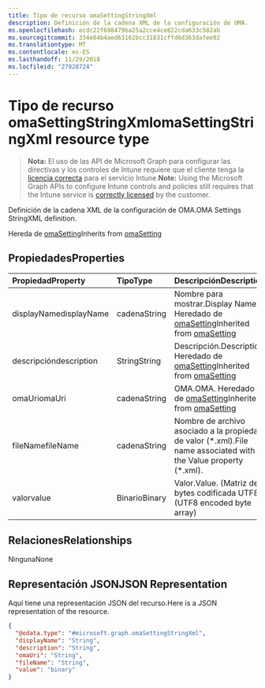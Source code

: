 ```yaml
---
title: Tipo de recurso omaSettingStringXml
description: Definición de la cadena XML de la configuración de OMA.
ms.openlocfilehash: ecdc22f698479ba25a2cce4ce822cda633c582ab
ms.sourcegitcommit: 334e84b4aed63162bcc31831cffd6d363dafee02
ms.translationtype: MT
ms.contentlocale: es-ES
ms.lasthandoff: 11/29/2018
ms.locfileid: "27028724"
---
```

# <a name="omasettingstringxml-resource-type"></a><span data-ttu-id="e80c6-103">Tipo de recurso omaSettingStringXml</span><span class="sxs-lookup"><span data-stu-id="e80c6-103">omaSettingStringXml resource type</span></span>

> <span data-ttu-id="e80c6-104">**Nota:** El uso de las API de Microsoft Graph para configurar las directivas y los controles de Intune requiere que el cliente tenga la [licencia correcta](https://go.microsoft.com/fwlink/?linkid=839381) para el servicio Intune.</span><span class="sxs-lookup"><span data-stu-id="e80c6-104">**Note:** Using the Microsoft Graph APIs to configure Intune controls and policies still requires that the Intune service is [correctly licensed](https://go.microsoft.com/fwlink/?linkid=839381) by the customer.</span></span>

<span data-ttu-id="e80c6-105">Definición de la cadena XML de la configuración de OMA.</span><span class="sxs-lookup"><span data-stu-id="e80c6-105">OMA Settings StringXML definition.</span></span>

<span data-ttu-id="e80c6-106">Hereda de [omaSetting](../resources/intune-deviceconfig-omasetting.md)</span><span class="sxs-lookup"><span data-stu-id="e80c6-106">Inherits from [omaSetting](../resources/intune-deviceconfig-omasetting.md)</span></span>

## <a name="properties"></a><span data-ttu-id="e80c6-107">Propiedades</span><span class="sxs-lookup"><span data-stu-id="e80c6-107">Properties</span></span>
|<span data-ttu-id="e80c6-108">Propiedad</span><span class="sxs-lookup"><span data-stu-id="e80c6-108">Property</span></span>|<span data-ttu-id="e80c6-109">Tipo</span><span class="sxs-lookup"><span data-stu-id="e80c6-109">Type</span></span>|<span data-ttu-id="e80c6-110">Descripción</span><span class="sxs-lookup"><span data-stu-id="e80c6-110">Description</span></span>|
|:---|:---|:---|
|<span data-ttu-id="e80c6-111">displayName</span><span class="sxs-lookup"><span data-stu-id="e80c6-111">displayName</span></span>|<span data-ttu-id="e80c6-112">cadena</span><span class="sxs-lookup"><span data-stu-id="e80c6-112">String</span></span>|<span data-ttu-id="e80c6-113">Nombre para mostrar.</span><span class="sxs-lookup"><span data-stu-id="e80c6-113">Display Name.</span></span> <span data-ttu-id="e80c6-114">Heredado de [omaSetting](../resources/intune-deviceconfig-omasetting.md)</span><span class="sxs-lookup"><span data-stu-id="e80c6-114">Inherited from [omaSetting](../resources/intune-deviceconfig-omasetting.md)</span></span>|
|<span data-ttu-id="e80c6-115">descripción</span><span class="sxs-lookup"><span data-stu-id="e80c6-115">description</span></span>|<span data-ttu-id="e80c6-116">String</span><span class="sxs-lookup"><span data-stu-id="e80c6-116">String</span></span>|<span data-ttu-id="e80c6-117">Descripción.</span><span class="sxs-lookup"><span data-stu-id="e80c6-117">Description.</span></span> <span data-ttu-id="e80c6-118">Heredado de [omaSetting](../resources/intune-deviceconfig-omasetting.md)</span><span class="sxs-lookup"><span data-stu-id="e80c6-118">Inherited from [omaSetting](../resources/intune-deviceconfig-omasetting.md)</span></span>|
|<span data-ttu-id="e80c6-119">omaUri</span><span class="sxs-lookup"><span data-stu-id="e80c6-119">omaUri</span></span>|<span data-ttu-id="e80c6-120">cadena</span><span class="sxs-lookup"><span data-stu-id="e80c6-120">String</span></span>|<span data-ttu-id="e80c6-121">OMA.</span><span class="sxs-lookup"><span data-stu-id="e80c6-121">OMA.</span></span> <span data-ttu-id="e80c6-122">Heredado de [omaSetting](../resources/intune-deviceconfig-omasetting.md)</span><span class="sxs-lookup"><span data-stu-id="e80c6-122">Inherited from [omaSetting](../resources/intune-deviceconfig-omasetting.md)</span></span>|
|<span data-ttu-id="e80c6-123">fileName</span><span class="sxs-lookup"><span data-stu-id="e80c6-123">fileName</span></span>|<span data-ttu-id="e80c6-124">cadena</span><span class="sxs-lookup"><span data-stu-id="e80c6-124">String</span></span>|<span data-ttu-id="e80c6-125">Nombre de archivo asociado a la propiedad de valor (\*.xml).</span><span class="sxs-lookup"><span data-stu-id="e80c6-125">File name associated with the Value property (\*.xml).</span></span>|
|<span data-ttu-id="e80c6-126">valor</span><span class="sxs-lookup"><span data-stu-id="e80c6-126">value</span></span>|<span data-ttu-id="e80c6-127">Binario</span><span class="sxs-lookup"><span data-stu-id="e80c6-127">Binary</span></span>|<span data-ttu-id="e80c6-128">Valor.</span><span class="sxs-lookup"><span data-stu-id="e80c6-128">Value.</span></span> <span data-ttu-id="e80c6-129">(Matriz de bytes codificada UTF8)</span><span class="sxs-lookup"><span data-stu-id="e80c6-129">(UTF8 encoded byte array)</span></span>|

## <a name="relationships"></a><span data-ttu-id="e80c6-130">Relaciones</span><span class="sxs-lookup"><span data-stu-id="e80c6-130">Relationships</span></span>
<span data-ttu-id="e80c6-131">Ninguna</span><span class="sxs-lookup"><span data-stu-id="e80c6-131">None</span></span>
## <a name="json-representation"></a><span data-ttu-id="e80c6-132">Representación JSON</span><span class="sxs-lookup"><span data-stu-id="e80c6-132">JSON Representation</span></span>
<span data-ttu-id="e80c6-133">Aquí tiene una representación JSON del recurso.</span><span class="sxs-lookup"><span data-stu-id="e80c6-133">Here is a JSON representation of the resource.</span></span>
<!-- {
  "blockType": "resource",
  "@odata.type": "microsoft.graph.omaSettingStringXml"
}
-->
``` json
{
  "@odata.type": "#microsoft.graph.omaSettingStringXml",
  "displayName": "String",
  "description": "String",
  "omaUri": "String",
  "fileName": "String",
  "value": "binary"
}
```



